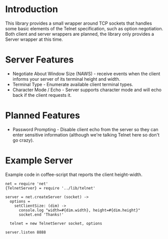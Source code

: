 Introduction
========

This library provides a small wrapper around TCP sockets that handles some basic elements of the Telnet specification, such as option negotiation. Both client and server wrappers are planned, the library only provides a Server wrapper at this time.

Server Features
========

* Negotiate About Window Size (NAWS) - receive events when the client informs your server of its terminal height and width.
* Terminal Type - Enumerate available client terminal types.
* Character Mode / Echo - Server supports character mode and will echo back if the client requests it.

Planned Features
========

* Password Prompting - Disable client echo from the server so they can enter sensitive information (although we're talking Telnet here so don't go crazy).

Example Server
========

Example code in coffee-script that reports the client height-width.

    net = require 'net'
    {TelnetServer} = require '../lib/telnet'

    server = net.createServer (socket) ->
      options =
        setClientSize: (dim) ->
          console.log "width=#{dim.width}, height=#{dim.height}"
          socket.end 'Thanks!'

      telnet = new TelnetServer socket, options

    server.listen 8888
